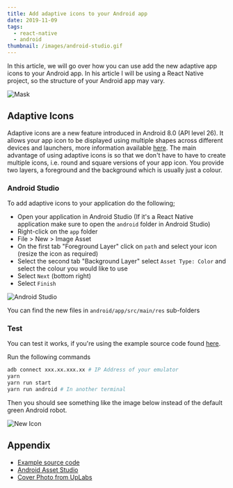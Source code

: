 ```yaml
---
title: Add adaptive icons to your Android app
date: 2019-11-09
tags:
  - react-native
  - android
thumbnail: /images/android-studio.gif
---
```

In this article, we will go over how you can use add the new adaptive app icons to your Android app.
In his article I will be using a React Native project, so the structure of your Android app may vary.

![Mask](https://developer.android.com/guide/practices/ui_guidelines/images/NB_Icon_Mask_Shapes_Ext_02.gif)

## Adaptive Icons

Adaptive icons are a new feature introduced in Android 8.0 (API level 26). It allows your app icon
to be displayed using multiple shapes across different devices and launchers, more
information available [here](https://developer.android.com/guide/practices/ui_guidelines/icon_design_adaptive).
The main advantage of using adaptive icons is so that we don't have to have to create multiple icons, i.e. round and square
versions of your app icon. You provide two layers, a foreground and the background which is usually just a colour.

### Android Studio

To add adaptive icons to your application do the following;

- Open your application in Android Studio (If it's a React Native application make sure to open the `android` folder in Android Studio)
- Right-click on the `app` folder
- File > New > Image Asset
- On the first tab "Foreground Layer" click on `path` and select your icon (resize the icon as required)
- Select the second tab "Background Layer" select `Asset Type: Color` and select the colour you would like to use
- Select `Next` (bottom right)
- Select `Finish`

![Android Studio](/images/android-studio.gif)

You can find the new files in `android/app/src/main/res` sub-folders

### Test

You can test it works, if you're using the example source code found
[here](https://gitlab.com/hmajid2301/articles/-/tree/master/16.%20Add%20Adaptive%20Icons%20to%20your%20Android%20App/source_code/adaptive_icons).

Run the following commands

```bash
adb connect xxx.xx.xxx.xx # IP Address of your emulator
yarn
yarn run start
yarn run android # In another terminal
```

Then you should see something like the image below instead of the default green Android robot.

![New Icon](/images/cover.png)

## Appendix

- [Example source code](https://gitlab.com/hmajid2301/articles/-/tree/master/16.%20Add%20Adaptive%20Icons%20to%20your%20Android%20App/source_code/adaptive_icons)
- [Android Asset Studio](https://romannurik.github.io/AndroidAssetStudio/index.html)
- [Cover Photo from UpLabs](https://www.uplabs.com/posts/adaptive-icons-for-android-o)
